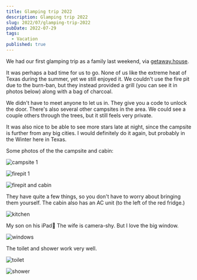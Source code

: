 ```yaml
---
title: Glamping trip 2022
description: Glamping trip 2022
slug: 2022/07/glamping-trip-2022
pubDate: 2022-07-29
tags:
  - Vacation
published: true
---
```


We had our first glamping trip as a family last weekend, via [getaway.house](https://getaway.house).

It was perhaps a bad time for us to go. None of us like the extreme heat of Texas during the summer, yet we still enjoyed it. We couldn't use the fire pit due to the burn-ban, but they instead provided a grill (you can see it in photos below) along with a bag of charcoal.

We didn't have to meet anyone to let us in. They give you a code to unlock the door. There's also several other campsites in the area. We could see a couple others through the trees, but it still feels very private.

It was also nice to be able to see more stars late at night, since the campsite is further from any big cities. I would definitely do it again, but probably in the Winter here in Texas.

Some photos of the the campsite and cabin:

![campsite 1](glamping2022-01-campsite.jpg)

![firepit 1](glamping2022-02-firepit.jpg)

![firepit and cabin](glamping2022-03-firepit.jpg)

They have quite a few things, so you don't have to worry about bringing them yourself. The cabin also has an AC unit (to the left of the red fridge.)

![kitchen](glamping2022-04-utils.jpg)

My son on his iPad🤣 The wife is camera-shy. But I love the big window.

![windows](glamping2022-05-beds-windows.jpg)

The toilet and shower work very well.

![toilet](glamping2022-06-toilet.jpg)

![shower](glamping2022-07-shower.jpg)

